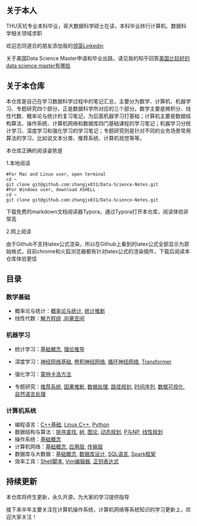 ## 关于本人

THU天坑专业本科毕业，哥大数据科学硕士在读，本科毕业转行计算机、数据科学相关领域求职

欢迎志同道合的朋友添加我的[领英Linkedin](https://www.linkedin.com/in/jingxiangzhang/)

关于美国Data Science Master申请和毕业出路，请见我的知乎回答[美国比较好的data science master有哪些](https://www.zhihu.com/question/25003129/answer/2281309539)

## 关于本仓库

本仓库是自己在学习数据科学过程中的笔记汇总，主要分为数学、计算机、机器学习、专题研究四个部分，正是数据科学所对应的三个部分。数学主要是微积分、线性代数、概率论与统计的复习笔记，为后面机器学习打基础；计算机主要是数据结构算法、操作系统、计算机网络和数据库四门基础课程的学习笔记；机器学习分统计学习、深度学习和强化学习的学习笔记；专题研究则是针对不同的业务场景常用算法的学习，比如说文本分类、推荐系统、计算机视觉等等。

本仓库正确的阅读姿势是

1.本地阅读

```shell
#For Mac and Linux user, open terminal
cd ~
git clone git@github.com:zhangjx831/Data-Science-Notes.git
#For Windows user, download XSHELL
cd ~
git clone git@github.com:zhangjx831/Data-Science-Notes.git
```

下载免费的markdown文档阅读器Typora，通过Typora打开本仓库，阅读体验非常高

2.网上阅读

由于Github不支持latex公式渲染，所以在Github上看到的latex公式全部显示为原始格式，目前chrome和火狐浏览器都有针对latex公式的渲染插件，下载后阅读本仓库体验更佳

## 目录

### 数学基础

- 概率论与统计：[概率论与统计](https://github.com/zhangjx831/Data-Science-Notes/blob/master/%E6%95%B0%E5%AD%A6/%E6%A6%82%E7%8E%87%E8%AE%BA%E4%B8%8E%E7%BB%9F%E8%AE%A1/Probs%20and%20Stats.md), [统计推断](https://github.com/zhangjx831/Data-Science-Notes/blob/master/%E6%95%B0%E5%AD%A6/%E6%A6%82%E7%8E%87%E8%AE%BA%E4%B8%8E%E7%BB%9F%E8%AE%A1/Stats%20Inference.md)
- 线性代数：[解方程组](https://github.com/zhangjx831/Data-Science-Notes/blob/master/%E6%95%B0%E5%AD%A6/%E7%BA%BF%E6%80%A7%E4%BB%A3%E6%95%B0/%E8%A7%A3%E6%96%B9%E7%A8%8B%E7%BB%84.md) ,[向量空间](https://github.com/zhangjx831/Data-Science-Notes/blob/master/%E6%95%B0%E5%AD%A6/%E7%BA%BF%E6%80%A7%E4%BB%A3%E6%95%B0/%E5%90%91%E9%87%8F%E7%A9%BA%E9%97%B4.md)

### 机器学习

- 统计学习：[基础概念](https://github.com/zhangjx831/Data-Science-Notes/blob/master/%E6%9C%BA%E5%99%A8%E5%AD%A6%E4%B9%A0/%E7%BB%9F%E8%AE%A1%E5%AD%A6%E4%B9%A0/%E5%9F%BA%E7%A1%80%E6%A6%82%E5%BF%B5.md), [理论推导](https://github.com/zhangjx831/Data-Science-Notes/blob/master/%E6%9C%BA%E5%99%A8%E5%AD%A6%E4%B9%A0/%E7%BB%9F%E8%AE%A1%E5%AD%A6%E4%B9%A0/%E7%90%86%E8%AE%BA%E6%8E%A8%E5%AF%BC.md)

- 深度学习：[神经网络基础](https://github.com/zhangjx831/Data-Science-Notes/blob/master/%E6%9C%BA%E5%99%A8%E5%AD%A6%E4%B9%A0/%E6%B7%B1%E5%BA%A6%E5%AD%A6%E4%B9%A0/DNN.md), [卷积神经网络](https://github.com/zhangjx831/Data-Science-Notes/blob/master/%E6%9C%BA%E5%99%A8%E5%AD%A6%E4%B9%A0/%E6%B7%B1%E5%BA%A6%E5%AD%A6%E4%B9%A0/CNN.md), [循环神经网络](https://github.com/zhangjx831/Data-Science-Notes/blob/master/%E6%9C%BA%E5%99%A8%E5%AD%A6%E4%B9%A0/%E6%B7%B1%E5%BA%A6%E5%AD%A6%E4%B9%A0/RNN.md), [Transformer](https://github.com/zhangjx831/Data-Science-Notes/blob/master/%E6%9C%BA%E5%99%A8%E5%AD%A6%E4%B9%A0/%E6%B7%B1%E5%BA%A6%E5%AD%A6%E4%B9%A0/Transformer.md)

- 强化学习：[蒙特卡洛方法](https://github.com/zhangjx831/Notes/blob/master/%E6%9C%BA%E5%99%A8%E5%AD%A6%E4%B9%A0/%E5%BC%BA%E5%8C%96%E5%AD%A6%E4%B9%A0/%E8%92%99%E7%89%B9%E5%8D%A1%E6%B4%9B%E6%96%B9%E6%B3%95.md)

- 专题研究：[推荐系统](https://github.com/zhangjx831/Data-Science-Notes/blob/master/%E4%B8%93%E9%A2%98%E5%AD%A6%E4%B9%A0/%E6%8E%A8%E8%8D%90%E7%B3%BB%E7%BB%9F.md), [因果推断](https://github.com/zhangjx831/Data-Science-Notes/blob/master/%E4%B8%93%E9%A2%98%E5%AD%A6%E4%B9%A0/%E5%9B%A0%E6%9E%9C%E6%A3%80%E9%AA%8C.md), [数据处理](https://github.com/zhangjx831/Data-Science-Notes/blob/master/%E4%B8%93%E9%A2%98%E5%AD%A6%E4%B9%A0/%E6%95%B0%E6%8D%AE%E5%A4%84%E7%90%86.md), [路径规划](https://github.com/zhangjx831/Data-Science-Notes/blob/master/%E4%B8%93%E9%A2%98%E5%AD%A6%E4%B9%A0/%E8%B7%AF%E5%BE%84%E8%A7%84%E5%88%92.md), [时间序列](https://github.com/zhangjx831/Data-Science-Notes/blob/master/%E4%B8%93%E9%A2%98%E5%AD%A6%E4%B9%A0/%E6%97%B6%E9%97%B4%E5%BA%8F%E5%88%97.md), [数据可视化](https://github.com/zhangjx831/Data-Science-Notes/blob/master/%E4%B8%93%E9%A2%98%E5%AD%A6%E4%B9%A0/Python-Visualization.ipynb), [自然语言处理](https://github.com/zhangjx831/Data-Science-Notes/blob/master/%E4%B8%93%E9%A2%98%E5%AD%A6%E4%B9%A0/%E8%87%AA%E7%84%B6%E8%AF%AD%E8%A8%80%E5%A4%84%E7%90%86.md)

### 计算机系统

- 编程语言：[C++基础](https://github.com/zhangjx831/Data-Science-Notes/blob/master/%E8%AE%A1%E7%AE%97%E6%9C%BA%E7%B3%BB%E7%BB%9F/%E7%BC%96%E7%A8%8B%E8%AF%AD%E8%A8%80/C%2B%2B%E5%9F%BA%E7%A1%80.md), [Linux C++](https://github.com/zhangjx831/Data-Science-Notes/blob/master/%E8%AE%A1%E7%AE%97%E6%9C%BA%E7%B3%BB%E7%BB%9F/%E7%BC%96%E7%A8%8B%E8%AF%AD%E8%A8%80/Linux%E7%B3%BB%E7%BB%9F%E7%BC%96%E7%A8%8B.md), [Python](https://github.com/zhangjx831/Data-Science-Notes/blob/master/%E8%AE%A1%E7%AE%97%E6%9C%BA%E7%B3%BB%E7%BB%9F/%E7%BC%96%E7%A8%8B%E8%AF%AD%E8%A8%80/Python.md)
- 数据结构与算法：[排序查找](https://github.com/zhangjx831/Data-Science-Notes/blob/master/%E8%AE%A1%E7%AE%97%E6%9C%BA%E7%B3%BB%E7%BB%9F/%E7%AE%97%E6%B3%95%E6%95%B0%E6%8D%AE%E7%BB%93%E6%9E%84/%E6%8E%92%E5%BA%8F%E6%9F%A5%E6%89%BE.md), [树](https://github.com/zhangjx831/Data-Science-Notes/blob/master/%E8%AE%A1%E7%AE%97%E6%9C%BA%E7%B3%BB%E7%BB%9F/%E7%AE%97%E6%B3%95%E6%95%B0%E6%8D%AE%E7%BB%93%E6%9E%84/%E6%A0%91.md), [图论](https://github.com/zhangjx831/Data-Science-Notes/blob/master/%E8%AE%A1%E7%AE%97%E6%9C%BA%E7%B3%BB%E7%BB%9F/%E7%AE%97%E6%B3%95%E6%95%B0%E6%8D%AE%E7%BB%93%E6%9E%84/%E5%9B%BE%E8%AE%BA.md), [动态规划](https://github.com/zhangjx831/Data-Science-Notes/blob/master/%E8%AE%A1%E7%AE%97%E6%9C%BA%E7%B3%BB%E7%BB%9F/%E7%AE%97%E6%B3%95%E6%95%B0%E6%8D%AE%E7%BB%93%E6%9E%84/%E5%8A%A8%E6%80%81%E8%A7%84%E5%88%92.md), [P与NP](https://github.com/zhangjx831/Data-Science-Notes/blob/master/%E8%AE%A1%E7%AE%97%E6%9C%BA%E7%B3%BB%E7%BB%9F/%E7%AE%97%E6%B3%95%E6%95%B0%E6%8D%AE%E7%BB%93%E6%9E%84/P%E4%B8%8ENP.md), [线性规划](https://github.com/zhangjx831/Data-Science-Notes/blob/master/%E8%AE%A1%E7%AE%97%E6%9C%BA%E7%B3%BB%E7%BB%9F/%E7%AE%97%E6%B3%95%E6%95%B0%E6%8D%AE%E7%BB%93%E6%9E%84/%E7%BA%BF%E6%80%A7%E8%A7%84%E5%88%92.md)
- 操作系统：[基础概念](https://github.com/zhangjx831/Data-Science-Notes/blob/master/%E8%AE%A1%E7%AE%97%E6%9C%BA%E7%B3%BB%E7%BB%9F/%E6%93%8D%E4%BD%9C%E7%B3%BB%E7%BB%9F/intro.md)
- 计算机网络：[基础概念](https://github.com/zhangjx831/Data-Science-Notes/blob/master/%E8%AE%A1%E7%AE%97%E6%9C%BA%E7%B3%BB%E7%BB%9F/%E8%AE%A1%E7%AE%97%E6%9C%BA%E7%BD%91%E7%BB%9C/Introduction.md), [应用层](https://github.com/zhangjx831/Data-Science-Notes/blob/master/%E8%AE%A1%E7%AE%97%E6%9C%BA%E7%B3%BB%E7%BB%9F/%E8%AE%A1%E7%AE%97%E6%9C%BA%E7%BD%91%E7%BB%9C/Application%20Layer.md), [传输层](https://github.com/zhangjx831/Data-Science-Notes/blob/master/%E8%AE%A1%E7%AE%97%E6%9C%BA%E7%B3%BB%E7%BB%9F/%E8%AE%A1%E7%AE%97%E6%9C%BA%E7%BD%91%E7%BB%9C/Transport%20Layer.md)
- 数据库与大数据：[基础概念](https://github.com/zhangjx831/Data-Science-Notes/blob/master/%E8%AE%A1%E7%AE%97%E6%9C%BA%E7%B3%BB%E7%BB%9F/%E6%95%B0%E6%8D%AE%E5%BA%93%E4%B8%8E%E5%A4%A7%E6%95%B0%E6%8D%AE/%E5%9F%BA%E7%A1%80%E6%A6%82%E5%BF%B5.md), [数据库设计](https://github.com/zhangjx831/Data-Science-Notes/blob/master/%E8%AE%A1%E7%AE%97%E6%9C%BA%E7%B3%BB%E7%BB%9F/%E6%95%B0%E6%8D%AE%E5%BA%93%E4%B8%8E%E5%A4%A7%E6%95%B0%E6%8D%AE/%E6%95%B0%E6%8D%AE%E5%BA%93%E8%AE%BE%E8%AE%A1.md), [SQL语言](https://github.com/zhangjx831/Data-Science-Notes/blob/master/%E8%AE%A1%E7%AE%97%E6%9C%BA%E7%B3%BB%E7%BB%9F/%E6%95%B0%E6%8D%AE%E5%BA%93%E4%B8%8E%E5%A4%A7%E6%95%B0%E6%8D%AE/SQL%E8%AF%AD%E8%A8%80.md), [Spark框架](https://github.com/zhangjx831/Data-Science-Notes/blob/master/%E8%AE%A1%E7%AE%97%E6%9C%BA%E7%B3%BB%E7%BB%9F/%E6%95%B0%E6%8D%AE%E5%BA%93%E4%B8%8E%E5%A4%A7%E6%95%B0%E6%8D%AE/Spark.md)
- 效率工具：[Shell脚本](https://github.com/zhangjx831/Data-Science-Notes/blob/master/%E8%AE%A1%E7%AE%97%E6%9C%BA%E7%B3%BB%E7%BB%9F/%E6%95%88%E7%8E%87%E5%B7%A5%E5%85%B7/Shell%E8%84%9A%E6%9C%AC.md), [Vim编辑器](https://github.com/zhangjx831/Data-Science-Notes/blob/master/%E8%AE%A1%E7%AE%97%E6%9C%BA%E7%B3%BB%E7%BB%9F/%E6%95%88%E7%8E%87%E5%B7%A5%E5%85%B7/Vim%E7%BC%96%E8%BE%91%E5%99%A8.md), [正则表达式](https://github.com/zhangjx831/Data-Science-Notes/blob/master/%E8%AE%A1%E7%AE%97%E6%9C%BA%E7%B3%BB%E7%BB%9F/%E6%95%88%E7%8E%87%E5%B7%A5%E5%85%B7/%E6%AD%A3%E5%88%99%E8%A1%A8%E8%BE%BE%E5%BC%8F.md)

## 持续更新

本仓库将终生更新，永久开源，为大家的学习提供指导

接下来半年主要关注在计算机操作系统，计算机网络等系统知识的学习更新上，欢迎大家关注！

